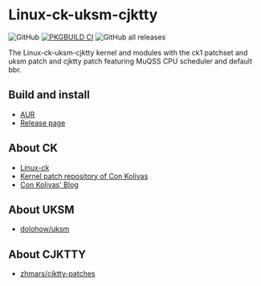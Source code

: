 # Linux-ck-uksm-cjktty

![GitHub](https://img.shields.io/github/license/RiverOnVenus/linux-ck-uksm-cjktty) [![PKGBUILD CI](https://github.com/RiverOnVenus/linux-ck-uksm-cjktty/actions/workflows/main.yml/badge.svg)](https://github.com/RiverOnVenus/linux-ck-uksm-cjktty/actions/workflows/main.yml) ![GitHub all releases](https://img.shields.io/github/downloads/RiverOnVenus/linux-ck-uksm-cjktty/total)

The Linux-ck-uksm-cjktty kernel and modules with the ck1 patchset and uksm patch and cjktty patch featuring MuQSS CPU scheduler and default bbr.

## Build and install

- [AUR](https://aur.archlinux.org/packages/?K=linux-ck-uksm-cjktty)
- [Release page](https://github.com/RiverOnVenus/linux-ck-uksm-cjktty/releases)

## About CK

- [Linux-ck](https://wiki.archlinux.org/title/Linux-ck)
- [Kernel patch repository of Con Kolivas](http://ck.kolivas.org/patches/)
- [Con Kolivas' Blog](https://ck-hack.blogspot.it/)

## About UKSM

- [dolohow/uksm](dolohow/uksm)

## About CJKTTY

- [zhmars/cjktty-patches](zhmars/cjktty-patches)

